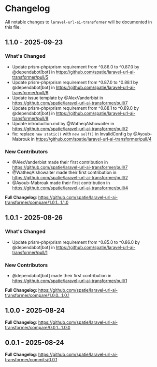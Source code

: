 # Changelog

All notable changes to `laravel-url-ai-transformer` will be documented in this file.

## 1.1.0 - 2025-09-23

### What's Changed

* Update prism-php/prism requirement from ^0.86.0 to ^0.87.0 by @dependabot[bot] in https://github.com/spatie/laravel-url-ai-transformer/pull/5
* Update prism-php/prism requirement from ^0.87.0 to ^0.88.1 by @dependabot[bot] in https://github.com/spatie/laravel-url-ai-transformer/pull/6
* Update issue template by @AlexVanderbist in https://github.com/spatie/laravel-url-ai-transformer/pull/7
* Update prism-php/prism requirement from ^0.88.1 to ^0.89.0 by @dependabot[bot] in https://github.com/spatie/laravel-url-ai-transformer/pull/8
* Update introduction.md by @WatheqAlshowaiter in https://github.com/spatie/laravel-url-ai-transformer/pull/2
* fix: replace `new static()` with `new self()` in InvalidConfig by @Ayoub-Mabrouk in https://github.com/spatie/laravel-url-ai-transformer/pull/4

### New Contributors

* @AlexVanderbist made their first contribution in https://github.com/spatie/laravel-url-ai-transformer/pull/7
* @WatheqAlshowaiter made their first contribution in https://github.com/spatie/laravel-url-ai-transformer/pull/2
* @Ayoub-Mabrouk made their first contribution in https://github.com/spatie/laravel-url-ai-transformer/pull/4

**Full Changelog**: https://github.com/spatie/laravel-url-ai-transformer/compare/1.0.1...1.1.0

## 1.0.1 - 2025-08-26

### What's Changed

* Update prism-php/prism requirement from ^0.85.0 to ^0.86.0 by @dependabot[bot] in https://github.com/spatie/laravel-url-ai-transformer/pull/1

### New Contributors

* @dependabot[bot] made their first contribution in https://github.com/spatie/laravel-url-ai-transformer/pull/1

**Full Changelog**: https://github.com/spatie/laravel-url-ai-transformer/compare/1.0.0...1.0.1

## 1.0.0 - 2025-08-24

**Full Changelog**: https://github.com/spatie/laravel-url-ai-transformer/compare/0.0.1...1.0.0

## 0.0.1 - 2025-08-24

**Full Changelog**: https://github.com/spatie/laravel-url-ai-transformer/commits/0.0.1
